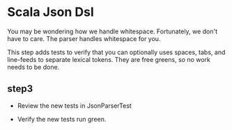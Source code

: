Scala Json Dsl 
==============

You may be wondering how we handle whitespace.  Fortunately, we don't have to care.  The parser handles whitespace for you.

This step adds tests to verify that you can optionally uses spaces, tabs, and line-feeds to separate lexical tokens.  They
are free greens, so no work needs to be done.

step3
-----
- Review the new tests in JsonParserTest

- Verify the new tests run green.
